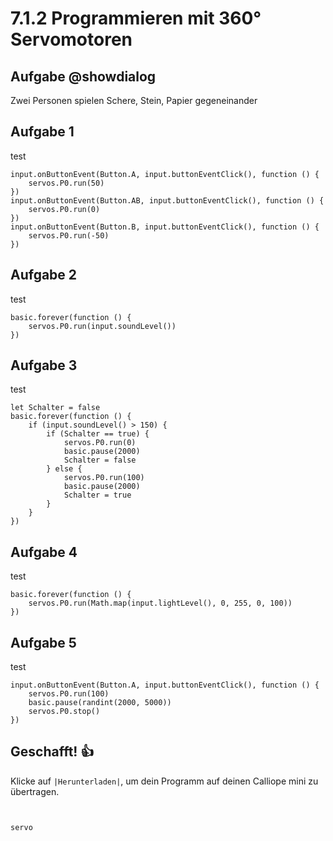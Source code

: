 # 7.1.2 Programmieren mit 360° Servomotoren


## Aufgabe @showdialog
Zwei Personen spielen Schere, Stein, Papier gegeneinander


## Aufgabe 1

test

```blocks
input.onButtonEvent(Button.A, input.buttonEventClick(), function () {
    servos.P0.run(50)
})
input.onButtonEvent(Button.AB, input.buttonEventClick(), function () {
    servos.P0.run(0)
})
input.onButtonEvent(Button.B, input.buttonEventClick(), function () {
    servos.P0.run(-50)
})

```

## Aufgabe 2

test

```blocks
basic.forever(function () {
    servos.P0.run(input.soundLevel())
})

```

## Aufgabe 3

test

```blocks
let Schalter = false
basic.forever(function () {
    if (input.soundLevel() > 150) {
        if (Schalter == true) {
            servos.P0.run(0)
            basic.pause(2000)
            Schalter = false
        } else {
            servos.P0.run(100)
            basic.pause(2000)
            Schalter = true
        }
    }
})
```

## Aufgabe 4

test

```blocks
basic.forever(function () {
    servos.P0.run(Math.map(input.lightLevel(), 0, 255, 0, 100))
})

```

## Aufgabe 5

test

```blocks
input.onButtonEvent(Button.A, input.buttonEventClick(), function () {
    servos.P0.run(100)
    basic.pause(randint(2000, 5000))
    servos.P0.stop()
})
```

## Geschafft! 👍
Klicke auf ``|Herunterladen|``, um dein Programm auf deinen Calliope mini zu übertragen.


```ghost
```


```template

```

```package
servo
```